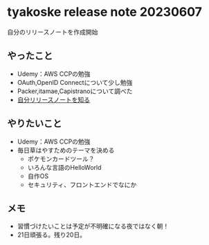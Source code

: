 # tyakoske release note 20230607
自分のリリースノートを作成開始

## やったこと
+ Udemy：AWS CCPの勉強
+ OAuth,OpenID Connectについて少し勉強
+ Packer,itamae,Capistranoについて調べた
+ [自分リリースノートを知る](https://www.konosumi.net/entry/2019/10/15/070000)

## やりたいこと
+ Udemy：AWS CCPの勉強
+ 毎日草はやすためのテーマを決める
  + ポケモンカードツール？
  + いろんな言語のHelloWorld
  + 自作OS
  + セキュリティ、フロントエンドでなにか

## メモ
+ 習慣づけたいことは予定が不明確になる夜ではなく朝！
+ 21日頑張る。残り20日。
